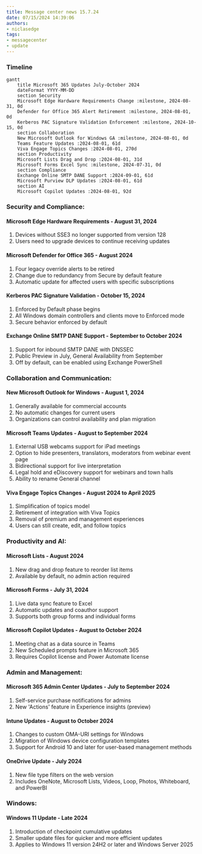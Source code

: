 ```yaml
---
title: Message center news 15.7.24
date: 07/15/2024 14:39:06
authors:
- niclasedge
tags:
- messagecenter
- update
---
```

### Timeline
```mermaid
gantt
    title Microsoft 365 Updates July-October 2024
    dateFormat YYYY-MM-DD
    section Security
    Microsoft Edge Hardware Requirements Change :milestone, 2024-08-31, 0d
    Defender for Office 365 Alert Retirement :milestone, 2024-08-01, 0d
    Kerberos PAC Signature Validation Enforcement :milestone, 2024-10-15, 0d
    section Collaboration
    New Microsoft Outlook for Windows GA :milestone, 2024-08-01, 0d
    Teams Feature Updates :2024-08-01, 61d
    Viva Engage Topics Changes :2024-08-01, 270d
    section Productivity
    Microsoft Lists Drag and Drop :2024-08-01, 31d
    Microsoft Forms Excel Sync :milestone, 2024-07-31, 0d
    section Compliance
    Exchange Online SMTP DANE Support :2024-09-01, 61d
    Microsoft Purview DLP Updates :2024-08-01, 61d
    section AI
    Microsoft Copilot Updates :2024-08-01, 92d
```

### Security and Compliance:

#### Microsoft Edge Hardware Requirements - August 31, 2024
1. Devices without SSE3 no longer supported from version 128
2. Users need to upgrade devices to continue receiving updates

#### Microsoft Defender for Office 365 - August 2024
1. Four legacy override alerts to be retired
2. Change due to redundancy from Secure by default feature
3. Automatic update for affected users with specific subscriptions

#### Kerberos PAC Signature Validation - October 15, 2024
1. Enforced by Default phase begins
2. All Windows domain controllers and clients move to Enforced mode
3. Secure behavior enforced by default

#### Exchange Online SMTP DANE Support - September to October 2024
1. Support for inbound SMTP DANE with DNSSEC
2. Public Preview in July, General Availability from September
3. Off by default, can be enabled using Exchange PowerShell

### Collaboration and Communication:

#### New Microsoft Outlook for Windows - August 1, 2024
1. Generally available for commercial accounts
2. No automatic changes for current users
3. Organizations can control availability and plan migration

#### Microsoft Teams Updates - August to September 2024
1. External USB webcams support for iPad meetings
2. Option to hide presenters, translators, moderators from webinar event page
3. Bidirectional support for live interpretation
4. Legal hold and eDiscovery support for webinars and town halls
5. Ability to rename General channel

#### Viva Engage Topics Changes - August 2024 to April 2025
1. Simplification of topics model
2. Retirement of integration with Viva Topics
3. Removal of premium and management experiences
4. Users can still create, edit, and follow topics

### Productivity and AI:

#### Microsoft Lists - August 2024
1. New drag and drop feature to reorder list items
2. Available by default, no admin action required

#### Microsoft Forms - July 31, 2024
1. Live data sync feature to Excel
2. Automatic updates and coauthor support
3. Supports both group forms and individual forms

#### Microsoft Copilot Updates - August to October 2024
1. Meeting chat as a data source in Teams
2. New Scheduled prompts feature in Microsoft 365
3. Requires Copilot license and Power Automate license

### Admin and Management:

#### Microsoft 365 Admin Center Updates - July to September 2024
1. Self-service purchase notifications for admins
2. New 'Actions' feature in Experience insights (preview)

#### Intune Updates - August to October 2024
1. Changes to custom OMA-URI settings for Windows
2. Migration of Windows device configuration templates
3. Support for Android 10 and later for user-based management methods

#### OneDrive Update - July 2024
1. New file type filters on the web version
2. Includes OneNote, Microsoft Lists, Videos, Loop, Photos, Whiteboard, and PowerBI

### Windows:

#### Windows 11 Update - Late 2024
1. Introduction of checkpoint cumulative updates
2. Smaller update files for quicker and more efficient updates
3. Applies to Windows 11 version 24H2 or later and Windows Server 2025